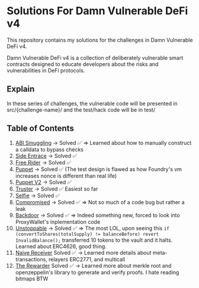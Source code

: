 # Solutions For Damn Vulnerable DeFi v4

This repository contains my solutions for the challenges in Damn Vulnerable DeFi v4.

Damn Vulnerable DeFi v4 is a collection of deliberately vulnerable smart contracts designed to educate developers about the risks and vulnerabilities in DeFi protocols.

## Explain

In these series of challenges, the vulnerable code will be presented in src/{challenge-name}/ and the test/hack code will be in test/

## Table of Contents

1. [ABI Smuggling](./test/abi-smuggling/) -> Solved ✅ => Learned about how to manually construct a calldata to bypass checks
2. [Side Entrace](./test/side-entrace) -> Solved ✅
3. [Free Rider](./test/free-rider) -> Solved ✅
4. [Puppet](./test/puppet) -> Solved ✅ (The test design is flawed as how Foundry's vm increases nonce is different than real life)
5. [Puppet V2](./test/puppet-v2) -> Solved ✅
6. [Truster](./test/truster/) -> Solved ✅ Easiest so far
7. [Selfie](./test/selfie/) -> Solved ✅
8. [Compromised](./test/compromised/) -> Solved ✅ => Not so much of a code bug but rather a leak
9. [Backdoor](./test/backdoor/) -> Solved ✅ => Indeed something new, forced to look into ProxyWallet's inplementation code
10. [Unstoppable](./test/unstoppable/) -> Solved ✅ => The most LOL, upon seeing this ```if (convertToShares(totalSupply) != balanceBefore) revert InvalidBalance();``` transferred 10 tokens to the vault and it halts. Learned about ERC4626, good thing.
11. [Naive Receiver](./test/naive-receiver/) Solved ✅ -> Learned more details about meta-transactions, relayers ERC2771, and multicall
12. [The Rewarder](./test/the-rewarder/) Solved ✅ -> Learned more about merkle root and openzeppelin's library to generate and verify proofs. I hate reading bitmaps BTW